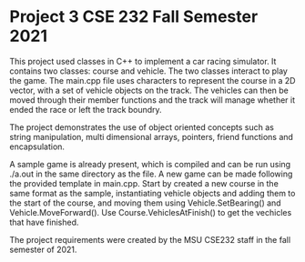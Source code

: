 # Project 3 CSE 232 Fall Semester 2021

This project used classes in C++ to implement a car racing simulator. It contains two classes: course and vehicle. The two classes interact to play the game. The main.cpp file uses characters to represent the course in a 2D vector, with a set of vehicle objects on the track. The vehicles can then be moved through their member functions and the track will manage whether it ended the race or left the track boundry.

The project demonstrates the use of object oriented concepts such as string manipulation, multi dimensional arrays, pointers, friend functions and encapsulation.

A sample game is already present, which is compiled and can be run using ./a.out in the same directory as the file. A new game can be made following the provided template in main.cpp. Start by created a new course in the same format as the sample, instantiating vehicle objects and adding them to the start of the course, and moving them using Vehicle.SetBearing() and Vehicle.MoveForward(). Use Course.VehiclesAtFinish() to get the vechicles that have finished.

The project requirements were created by the MSU CSE232 staff in the fall semester of 2021.
